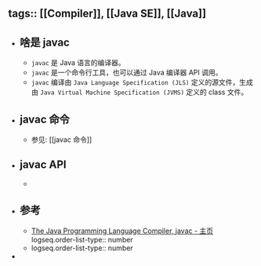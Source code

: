 tags:: [[Compiler]], [[Java SE]], [[Java]] 
---

- ## 啥是 javac
	- `javac` 是 Java 语言的编译器。
	- `javac` 是一个命令行工具，也可以通过 Java 编译器 API 调用。
	- `javac` 编译由 `Java Language Specification (JLS)` 定义的源文件，生成由 `Java Virtual Machine Specification (JVMS)` 定义的 class 文件。
- ## javac 命令
	- 参见: [[javac 命令]]
- ## javac API
	-
- ## 参考
	- [The Java Programming Language Compiler, javac - 主页](https://docs.oracle.com/javase/8/docs/technotes/guides/javac/index.html)
	  logseq.order-list-type:: number
	- logseq.order-list-type:: number
-